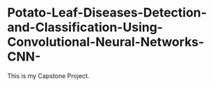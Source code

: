 # Potato-Leaf-Diseases-Detection-and-Classification-Using-Convolutional-Neural-Networks-CNN-
This is my Capstone Project.
